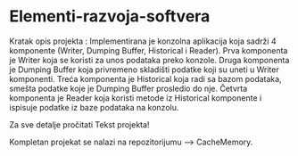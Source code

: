 # Elementi-razvoja-softvera
Kratak opis projekta : Implementirana je konzolna aplikacija koja sadrži 4 komponente (Writer, Dumping Buffer, Historical i Reader). Prva komponenta je Writer koja se koristi za unos podataka preko konzole. Druga komponenta je Dumping Buffer koja privremeno skladišti podatke koji su uneti u Writer komponenti. Treća komponenta je Historical koja radi sa bazom podataka, smešta podatke koje je Dumping Buffer prosledio do nje. Četvrta komponenta je Reader koja koristi metode iz Historical komponente i ispisuje podatke iz baze podataka na konzolu.

Za sve detalje pročitati Tekst projekta!

Kompletan projekat se nalazi na repozitorijumu --> CacheMemory.
